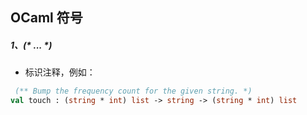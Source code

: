 
## OCaml 符号

##### 1、(* ... *) 

 - 标识注释，例如：
 
```ocaml
 (** Bump the frequency count for the given string. *)
val touch : (string * int) list -> string -> (string * int) list
```
